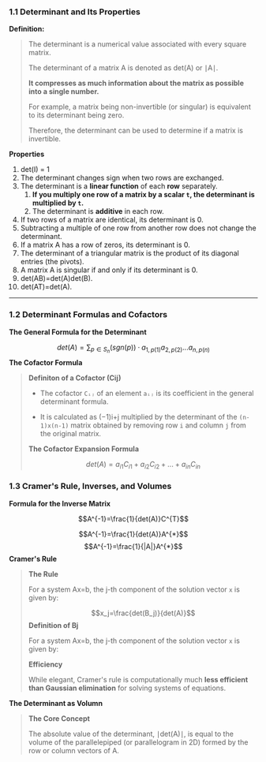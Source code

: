 ### 1.1 Determinant and Its Properties 

**Definition:**

>The determinant is a numerical value associated with every square matrix. 
>
>The determinant of a matrix A is denoted as det(A) or ∣A∣. 
>
>**It compresses as much information about the matrix as possible into a single number.** 
>
>For example, a matrix being non-invertible (or singular) is equivalent to its determinant being zero. 
>
>Therefore, the determinant can be used to determine if a matrix is invertible.

**Properties**

1. det(I) = 1
2. The determinant changes sign when two rows are exchanged.
3. The determinant is a **linear function** of each **row** separately.
	1. **If you multiply one row of a matrix by a scalar `t`, the determinant is multiplied by `t`.**
	2. The determinant is **additive** in each row.
4. If two rows of a matrix are identical, its determinant is 0.
5. Subtracting a multiple of one row from another row does not change the determinant.
6. If a matrix A has a row of zeros, its determinant is 0.
7. The determinant of a triangular matrix is the product of its diagonal entries (the pivots).
8. A matrix A is singular if and only if its determinant is 0.
9. det(AB)=det(A)det(B).
10. det(AT)=det(A).

***
### 1.2 Determinant Formulas and Cofactors 

**The General Formula for the Determinant**

$$det(A)=\sum_{p\in S_n}(sgn(p))·a_{1,p(1)}a_{2,p(2)}...a_{n,p(n)}$$
**The Cofactor Formula**

>**Definiton of a Cofactor (Cij)**
>
>* The cofactor `Cᵢⱼ` of an element `aᵢⱼ` is its coefficient in the general determinant formula.
>
>* It is calculated as (−1)i+j multiplied by the determinant of the `(n-1)x(n-1)` matrix obtained by removing row `i` and column `j` from the original matrix.
>
>**The Cofactor Expansion Formula**
>
>$$det(A)=a_{i1}C_{i1}+a_{i2}C_{i2}+...+a_{in}C_{in}$$
### 1.3 Cramer's Rule, Inverses, and Volumes 

**Formula for the Inverse Matrix**

$$A^{-1}=\frac{1}{det(A)}C^{T}$$

$$A^{-1}=\frac{1}{det(A)}A^{*}$$
$$A^{-1}=\frac{1}{|A|}A^{*}$$
**Cramer's Rule**

>**The Rule**
>
>For a system Ax=b, the j-th component of the solution vector `x` is given by:
>
>$$x_j=\frac{det(B_j)}{det(A)}$$
>**Definition of Bj**
>
>For a system Ax=b, the j-th component of the solution vector `x` is given by:
>
>**Efficiency**
>
>While elegant, Cramer's rule is computationally much **less efficient than Gaussian elimination** for solving systems of equations.

**The Determinant as Volumn**

>**The Core Concept**
>
>The absolute value of the determinant, ∣det(A)∣, is equal to the volume of the parallelepiped (or parallelogram in 2D) formed by the row or column vectors of A.